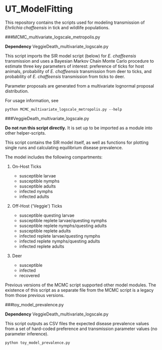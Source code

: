 # UT_ModelFitting

This repository contains the scripts used for modeling transmission of *Ehrlichia chaffeensis* in tick and wildlife populations.

###MCMC_multivariate_logscale_metropolis.py

**Dependency** VeggieDeath_multivariate_logscale.py

This script imports the SIR model script (below) for *E. chaffeensis* transmission and uses a Bayesian Markov Chain Monte Carlo procedure to estimate three key parameters of interest: preference of ticks for host animals, probability of *E. chaffeensis* transmission from deer to ticks, and probability of *E. chaffeensis* transmission from ticks to deer.

Parameter proposals are generated from a multivariate lognormal proposal distribution.

For usage information, see

	python MCMC_multivariate_logscale_metropolis.py --help

###VeggieDeath_multivariate_logscale.py

**Do not run this script directly.** It is set up to be imported as a module into other helper-scripts.

This script contains the SIR model itself, as well as functions for plotting single runs and calculating equilibrium disease prevalence.

The model includes the following compartments:

1. On-Host Ticks
	- susceptible larvae
	- susceptible nymphs
	- susceptible adults
	- infected nymphs
	- infected adults
	
2. Off-Host ('Veggie') Ticks
	- susceptible questing larvae
	- susceptible replete larvae/questing nymphs
	- susceptible replete nymphs/questing adults
	- susceptible replete adults
	- infected replete larvae/questing nymphs
	- infected replete nymphs/questing adults
	- infected replete adults
3. Deer
	- susceptible
	- infected
	- recovered

Previous versions of the MCMC script supported other model modules. The existence of this script as a separate file from the MCMC script is a legacy from those previous versions.


###toy_model_prevalence.py

**Dependency**
VeggieDeath_multivariate_logscale.py

This script outputs as CSV files the expected disease prevalence values from  a set of hard-coded preference and transmission parameter values (no parameter inference).

	python toy_model_prevalence.py